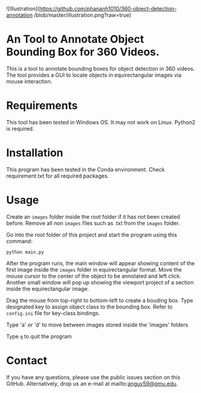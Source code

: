 ![Illustration](https://github.com/phananh1010/360-object-detection-annotation
/blob/master/illustration.png?raw=true)

# An Tool to Annotate Object Bounding Box for 360 Videos.

This is a tool to annotate bounding boxes for object detection in 360 videos. The tool provides a GUI to locate objects in equirectangular images via mouse interaction. 

# Requirements
This tool has been tested in Windows OS. It may not work on Linux. Python2 is required.


# Installation
This program has been tested in the Conda environment. Check requirement.txt for all required packages.

# Usage
Create an `images` folder inside the root folder if it has not been created before. Remove all non `images` files such as .txt from the `images` folder.

Go into the root folder of this project and start the program using this command:
```
python main.py
```
After the program runs, the main window will appear showing content of the first image inside the `images` folder in equirectangular format. Move the mouse cursor to the center of the object to be annotated and left click. Another small window will pop up showing the viewport project of a section inside the equirectangular image.

Drag the mouse from top-right to bottom-left to create a bouding box. Type designated key to assign object class to the bounding box. Refer to `config.ini` file for key-class bindings.

Type 'a' or 'd' to move between images stored inside the 'images' folders

Type `q` to quit the program

# Contact
If you have any questions, please use the public issues section on this GitHub. Alternatively, drop us an e-mail at mailto:anguy59@gmu.edu.

